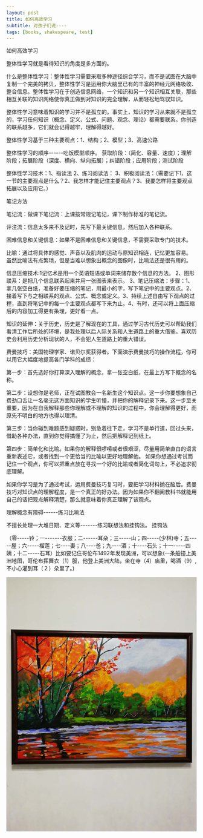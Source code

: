 ```yaml
---
layout: post
title: 如何高效学习
subtitle: 对孩子们说----
tags: [books, shakespeare, test]
---
```


如何高效学习

整体性学习就是看待知识的角度是多方面的。

什么是整体性学习：整体性学习需要采取多种途径综合学习，而不是试图在大脑中复制一个完美的拷贝，整体性学习是运用你大脑里已有的丰富的神经元网络吸收、整合信息。整体性学习在于创造信息网络，一个知识和另一个知识相互关联，那些相互关联的知识网络使你真正做到对知识的完全理解，从而轻松地驾驭知识。

整体性学习意味着知识的学习并不是孤立的。事实上，知识的学习从来就不是孤立的，学习任何知识（概念、定义、公式、问题、观念、理论）都需要联系。你创造的联系越多，它们就会记得越牢，理解得越好。

整体性学习基于三种主要观点：1、结构；2、模型；3、高速公路

整体性学习的顺序------吃饭模型顺序。
获取阶段：（简化、容量、速度）；理解阶段；拓展阶段（深度、横向、纵向拓展）；纠错阶段；应用阶段；测试阶段

整体性学习技术：1、指读法
2、练习阅读法： 
3、积极阅读法：（需要记下1、这一节的主要观点是什么？2、我怎样才能记住主要观点？3、我要怎样将主要观点拓展以及应用它。）

笔记方法


笔记流：做课下笔记流：上课按常规记笔记，课下制作标准的笔记流。

评注流：信息太多来不及记时，先写下最关键信息，然后加入各种联系。

困难信息和关键信息：如果不是困难信息和关键信息，不需要采取专门的技术。

比喻：通过将具体的感觉、声音以及肌肉的运动与原知识相连，记忆更加容易。
虽然比喻法有点繁琐，但是当难以想象出概念的图像时，比喻法还是很有用的。

信息压缩技术:1记忆术是用一个英语短语或单词来储存数个信息的方法。
2、图形联系：是把几个信息联系起来并用一张图表来表示。
3、笔记压缩法：步骤：1、拿几张空白纸，准备好要压缩的笔记，用最小的字，写下笔记中的主要观点。2、接着写下与之相联系的观点、公式、概念或定义。3、持续上述自由写下观点的过程，直到将笔记中的每一个主要观点都写下来为止。4、有时，还可以将上面压缩后的内容加工得更有条理，更好看一点。

知识的延伸：关于历史，历史是了解现在的工具，通过学习古代历史可以帮助我们看清工作后所处的环境，是我处理以后人际关系和人生道路上的重大借鉴。喜欢历史会利用历史分析现状的人，不会犯人生道路上的重大错误。

费曼技巧：美国物理学家、诺贝尔奖获得者。下面演示费曼技巧的操作流程，你可以用它大幅度地提高各门学科的成绩：

第一步：首先选好你打算深入理解的概念，拿一张空白纸，在最上方写下概念的名称。

第二步：设想你是老师，正在试图教会一名新生这个知识点。这一步你要想象自己费劲口舌让一名毫无这方面知识的学生听懂，并把你的解释记录下来。这一步至关重要，因为在自我解释那些你理解或不理解的知识的过程中，你会理解得更好，而原先不明白的地方也得以理清。

第三步：当你碰到难题感到疑惑时，别急着往下走，学习不是单行道，回过头来，借助各种办法，直到你觉得搞懂了为止，然后把解释记到纸上。

第四步：简单化和比喻。如果你的解释很啰嗦或者很艰涩，尽量用简单直白的语言重新表述它，或者找到一个更恰当的比喻以更好地理解他。
如果你想通过考试而记住一个观点，你可以把重点放在寻找一个好的比喻或者简化词句上，不必追求彻底理解。

如果你学习是为了通过考试，运用费曼技巧复习时，要把学习材料抛在脑后。费曼技巧对知识点的理解程度，是一个真正的好办法。因为如果你不翻阅教科书就能用自己的话把观点解释清楚，那么就意味着你真正理解了该观点。

理解概念有障碍------练习比喻法

不擅长处理一大堆日期、定义等-------练习联想法和挂钩法。
挂钩法

（零-----铃；一-------衣服；二------耳朵；三-----山；四-----(少林)寺；五-----屋；六-----榴莲；七----妻；八----爸；九----酒；十----石头；十一-----四姨；十二-----石耳）比如要记住哥伦布1492年发现美洲，可以想象(一条船撞上美洲地图，哥伦布挥舞衣（1）服，他登上美洲大陆，坐在寺（4）庙里，喝酒（9）,不小心灌到耳（２）朵里了。)

![Alt text](https://github.com/wzm19681003/wzm19681003.github.io/raw/master/fenj.jpg )

    
      
